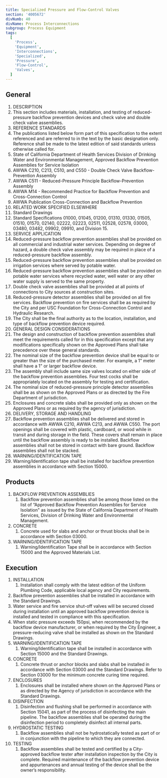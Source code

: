 ```yaml
---
title: Specialized Pressure and Flow-Control Valves
section: '4005672'
divNumb: 40
divName: Process Interconnections
subgroup: Process Equipment
tags:
  [
    'Process',
    'Equipment',
    'Interconnections',
    'Specialized',
    'Pressure',
    'Flow-Control',
    'Valves',
  ]
---
```


## General

1. DESCRIPTION
1. This section includes materials, installation, and testing of reduced-pressure backflow prevention devices and check valve and double check valve assemblies.
1. REFERENCE STANDARDS
1. The publications listed below form part of this specification to the extent referenced and are referred to in the text by the basic designation only. Reference shall be made to the latest edition of said standards unless otherwise called for.
1. State of California Department of Health Services Division of Drinking Water and Environmental Management, Approved Backflow Prevention Assemblies for Service Isolation
1. AWWA C210, C213, C510, and C550 - Double Check Valve Backflow-Prevention Assembly
1. AWWA C511 - Reduced-Pressure Principle Backflow-Prevention Assembly
1. AWWA M14 - Recommended Practice for Backflow Prevention and Cross-Connection Control
1. AWWA Publication Cross-Connection and Backflow Prevention
1. RELATED WORK SPECIFIED ELSEWHERE
1. Standard Drawings
1. Standard Specifications 01000, 01045, 01200, 01310, 01330, 01505, 01510, 01570, 02140, 02222, 02223, 02511, 02528, 02578, 03000, 03480, 03482, 09902, 09910, and Division 15.
1. SERVICE APPLICATION
1. Reduced-pressure backflow prevention assemblies shall be provided on all commercial and industrial water services. Depending on degree of hazard, a double check valve assembly may be required in place of a reduced-pressure backflow assembly.
1. Reduced-pressure backflow prevention assemblies shall be provided on irrigation services where served by potable water.
1. Reduced-pressure backflow prevention assemblies shall be provided on potable water services where recycled water, well water or any other water supply is served to the same property.
1. Double check valve assemblies shall be provided at all points of connections to City sources at construction sites.
1. Reduced-pressure detector assemblies shall be provided on all fire services. Backflow prevention on fire services shall be as required by the City and per USC Foundation for Cross-Connection Control and Hydraulic Research.
1. The City shall be the final authority as to the location, installation, and type of backflow prevention device required.
1. GENERAL DESIGN CONSIDERATIONS
1. The design and construction of backflow prevention assemblies shall meet the requirements called for in this specification except that any modifications specifically shown on the Approved Plans shall take precedence over these general standards.
1. The nominal size of the backflow prevention device shall be equal to or greater than the size of the purchased meter. For example, a 1" meter shall have a 1" or larger backflow device.
1. The assembly shall include same size valves located on either side of the backflow prevention assemblies. Four test cocks shall be appropriately located on the assembly for testing and certification.
1. The nominal size of reduced-pressure principle detector assemblies shall be as shown on the Approved Plans or as directed by the Fire Department of jurisdiction.
1. Enclosures and concrete slabs shall be provided only as shown on the Approved Plans or as required by the agency of jurisdiction.
1. DELIVERY, STORAGE AND HANDLING
1. Backflow prevention assemblies shall be delivered and stored in accordance with AWWA C210, AWWA C213, and AWWA C550. The port openings shall be covered with plastic, cardboard, or wood while in transit and during storage in the field. These covers shall remain in place until the backflow assembly is ready to be installed. Backflow assemblies shall not be stored in contact with bare ground. Backflow assemblies shall not be stacked.
1. WARNING/IDENTIFICATION TAPE
1. Warning/Identification tape shall be installed for backflow prevention assemblies in accordance with Section 15000.

## Products

1. BACKFLOW PREVENTION ASSEMBLIES
   1. Backflow prevention assemblies shall be among those listed on the list of “Approved Backflow Prevention Assemblies for Service Isolation" as issued by the State of California Department of Health Services, Division of Drinking Water and Environmental Management.
1. CONCRETE
   1. Concrete used for slabs and anchor or thrust blocks shall be in accordance with Section 03000.
1. WARNING/IDENTIFICATION TAPE
   1. Warning/Identification Tape shall be in accordance with Section 15000 and the Approved Materials List.

## Execution

1. INSTALLATION
   1. Installation shall comply with the latest edition of the Uniform Plumbing Code, applicable local agency and City requirements.
2. Backflow prevention assemblies shall be installed in accordance with the Standard Drawings.
3. Water service and fire service shut-off valves will be secured closed during installation until an approved backflow prevention device is installed and tested in compliance with this specification.
4. When static pressure exceeds 150psi, when recommended by the backflow device manufacturer, or when required by the City Engineer, a pressure-reducing valve shall be installed as shown on the Standard Drawings.
5. WARNING/IDENTIFICATION TAPE
   1. Warning/Identification tape shall be installed in accordance with Section 15000 and the Standard Drawings.
6. CONCRETE
   1. Concrete thrust or anchor blocks and slabs shall be installed in accordance with Section 03000 and the Standard Drawings. Refer to Section 03000 for the minimum concrete curing time required.
7. ENCLOSURES
   1. Enclosures shall be installed where shown on the Approved Plans or as directed by the Agency of jurisdiction in accordance with the Standard Drawings.
8. DISINFECTION
   1. Disinfection and flushing shall be performed in accordance with Section 15041, as part of the process of disinfecting the main pipeline. The backflow assemblies shall be operated during the disinfection period to completely disinfect all internal parts.
9. HYDROSTATIC TESTING
   1. Backflow assemblies shall not be hydrostatically tested as part of or in conjunction with the pipeline to which they are connected.
10. TESTING
    1. Backflow assemblies shall be tested and certified by a City-approved backflow tester after installation inspection by the City is complete. Required maintenance of the backflow prevention device and appurtenances and annual testing of the device shall be the owner’s responsibility.
